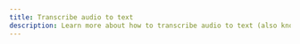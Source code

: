 ```yaml
---
title: Transcribe audio to text
description: Learn more about how to transcribe audio to text (also known as speech-to-text) for your application using Amplify
---
```


<inline-fragment platform="js" src="~/lib/predictions/fragments/js/transcribe.md"></inline-fragment> <inline-fragment platform="ios" src="~/lib/predictions/fragments/ios/transcribe.md"></inline-fragment>
